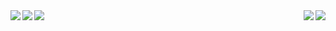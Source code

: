 <a href="https://github.com/GamingLiamStudios">
  <img align="left" src="https://github-readme-stats.vercel.app/api?username=GamingLiamStudios&show_icons=true&theme=dark&count_private=true" />
</a>
<a href="https://github.com/GamingLiamStudios">
  <img align="right" src="https://github-readme-stats.vercel.app/api/top-langs/?username=GamingLiamStudios&theme=dark&layout=compact" />
</a>

<a href="https://github.com/DEV0002">
  <img align="left" src="https://github-readme-stats.vercel.app/api?username=DEV0002&show_icons=true&theme=dark&count_private=true" />
  <img align="right" src="https://github-readme-stats.vercel.app/api/top-langs/?username=DEV0002&theme=dark&layout=compact" />
</a>

<a href="https://github.com/anuraghazra/github-readme-stats">
  <img align="center" src="https://github-readme-stats.vercel.app/api/wakatime?username=@GamingLiamStudios&theme=dark&layout=compact" />
</a>

<!--
**GamingLiamStudios/GamingLiamStudios** is a ✨ _special_ ✨ repository because its `README.md` (this file) appears on your GitHub profile.
